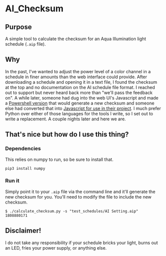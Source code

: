 # AI_Checksum

## Purpose

A simple tool to calculate the checksum for an Aqua Illumination light schedule (`.aip` file).

## Why

In the past, I've wanted to adjust the power level of a color channel in a schedule in finer amounts than the web interface could provide. After downloading a schedule and opening it in a text file, I found the checksum at the top and no documentation on the AI schedule file format. I reached out to support but never heard back more than "we'll pass the feedback on". A while later, someone had dug into the web UI's Javascript and made a [Powershell version](http://thereefuge.com/threads/reverse-engineering-a-hydra-26-hd.15524/) that would generate a new checksum and someone else had converted that into [Javascript for use in their project](https://github.com/chriswhong/ai-hydra-time-offset/blob/master/time-offset.js). I much prefer Python over either of those languages for the tools I write, so I set out to write a replacement. A couple nights later and here we are.

## That's nice but how do I use this thing?

### Dependencies

This relies on numpy to run, so be sure to install that.

```
pip3 install numpy
```

### Run it

Simply point it to your `.aip` file via the command line and it'll generate the new checksum for you. You'll need to modify the file to include the new checksum.

```
$ ./calculate_checksum.py -s "test_schedules/AI Setting.aip"
1808880171
```

## Disclaimer!

I do not take any responsibility if your schedule bricks your light, burns out an LED, fries your power supply, or anything else.
